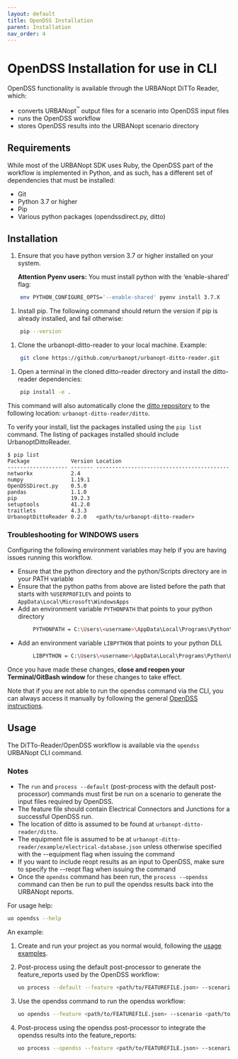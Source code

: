 ```yaml
---
layout: default
title: OpenDSS Installation
parent: Installation
nav_order: 4
---
```


# OpenDSS Installation for use in CLI

OpenDSS functionality is available through the URBANopt DiTTo Reader, which:

- converts URBANopt<sup>&trade;</sup> output files for a scenario into OpenDSS input files
- runs the OpenDSS workflow
- stores OpenDSS results into the URBANopt scenario directory

## Requirements

While most of the URBANopt SDK uses Ruby, the OpenDSS part of the workflow is implemented in Python, and as such, has a different set of dependencies that must be installed:

- Git
- Python 3.7 or higher
- Pip
- Various python packages (opendssdirect.py, ditto)

## Installation

1. Ensure that you have python version 3.7 or higher installed on your system.  

	**Attention Pyenv users:** You must install python with the ‘enable-shared’ flag:   
```bash
	env PYTHON_CONFIGURE_OPTS='--enable-shared' pyenv install 3.7.X 
```

1. Install pip.  The following command should return the version if pip is already installed, and fail otherwise:
```bash
	pip --version
```

1. Clone the urbanopt-ditto-reader to your local machine.  Example:
```bash
	git clone https://github.com/urbanopt/urbanopt-ditto-reader.git
```

1. Open a terminal in the cloned ditto-reader directory and install the ditto-reader dependencies:
```bash
	pip install -e .
```
This command will also automatically clone the [ditto repository](https://github.com/NREL/ditto) to the following location: ```urbanopt-ditto-reader/ditto```.

To verify your install, list the packages installed using the ```pip list``` command. The listing of packages installed should include UrbanoptDittoReader.

```
$ pip list
Package             Version Location
------------------- ------- ------------------------------------------
networkx            2.4
numpy               1.19.1
OpenDSSDirect.py    0.5.0
pandas              1.1.0
pip                 19.2.3
setuptools          41.2.0
traitlets           4.3.3
UrbanoptDittoReader 0.2.0   <path/to/urbanopt-ditto-reader>
```

### Troubleshooting for WINDOWS users

Configuring the following environment variables may help if you are having issues running this workflow.
- Ensure that the python directory and the python/Scripts directory are in your PATH variable
- Ensure that the python paths from above are listed before the path that starts with `%USERPROFILE%` and points to `AppData\Local\Microsoft\WindowsApps`
- Add an environment variable `PYTHONPATH` that points to your python directory
```bash 
		PYTHONPATH = C:\Users\<username>\AppData\Local\Programs\Python\Python37
```
- Add an environment variable `LIBPYTHON` that points to your python DLL
```bash
		LIBPYTHON = C:\Users\<username>\AppData\Local\Programs\Python\Python37\python37.dll
```

Once you have made these changes, **close and reopen your Terminal/GitBash window** for these changes to take effect.

Note that if you are not able to run the opendss command via the CLI, you can always access it manually by following the general [OpenDSS instructions](../opendss/opendss.md#converting-and-running-opendss).


## Usage

The DiTTo-Reader/OpenDSS workflow is available via the ```opendss``` URBANopt CLI command. 


### Notes
- The ```run``` and ```process --default``` (post-process with the default post-processor) commands must first be run on a scenario to generate the input files required by OpenDSS. 
- The feature file should contain Electrical Connectors and Junctions for a successful OpenDSS run.
- The location of ditto is assumed to be found at ```urbanopt-ditto-reader/ditto```.
- The equipment file is assumed to be at ```urbanopt-ditto-reader/example/electrical-database.json``` unless otherwise specified with the --equipment flag when issuing the command
- If you want to include reopt results as an input to OpenDSS, make sure to specify the --reopt flag when issuing the command
- Once the ```opendss``` command has been run, the ```process --opendss``` command can then be run to pull the opendss results back into the URBANopt reports.

For usage help:
```bash
uo opendss --help
```

An example:
1. Create and run your project as you normal would, following the [usage examples](../usage/run_project.html#urbanopt-cli-usage-examples).

1. Post-process using the default post-processor to generate the feature_reports used by the OpenDSS workflow:
	```bash
	uo process --default --feature <path/to/FEATUREFILE.json> --scenario <path/to/SCENARIOFILE.csv>
	```

1. Use the opendss command to run the opendss workflow:
	```bash
	uo opendss --feature <path/to/FEATUREFILE.json> --scenario <path/to/SCENARIOFILE.csv>
	```

1. Post-process using the opendss post-processor to integrate the opendss results into the feature_reports:
	```bash
	uo process --opendss --feature <path/to/FEATUREFILE.json> --scenario <path/to/SCENARIOFILE.csv>
	```
